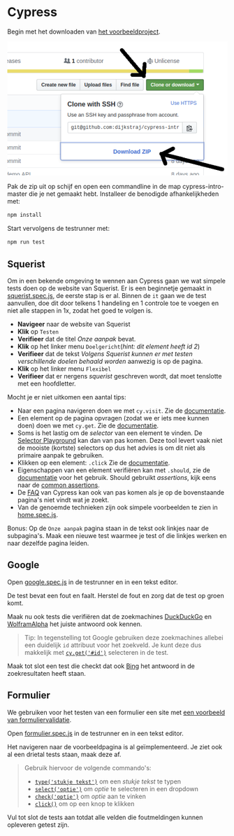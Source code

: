# Cypress

Begin met het downloaden van [het voorbeeldproject](https://github.com/dijkstraj/cypress-intro).

![Voorbeeldproject downloaden](download-base.png)

Pak de zip uit op schijf en open een commandline in de map cypress-intro-master die je net gemaakt hebt.
Installeer de benodigde afhankelijkheden met:

```bash
npm install
```

Start vervolgens de testrunner met:

```bash
npm run test
```

## Squerist

Om in een bekende omgeving te wennen aan Cypress gaan we wat simpele tests doen op de website van Squerist.
Er is een beginnetje gemaakt in [squerist.spec.js](https://github.com/dijkstraj/cypress-intro/blob/master/cypress/integration/squerist.spec.js),
de eerste stap is er al.
Binnen de `it` gaan we de test aanvullen,
doe dit door telkens 1 handeling en 1 controle toe te voegen en niet alle stappen in 1x,
zodat het goed te volgen is.

- **Navigeer** naar de website van Squerist
- **Klik** op `Testen`
- **Verifieer** dat de titel *Onze aanpak* bevat.
- **Klik** op het linker menu `Doelgericht`(*hint: dit element heeft id 2*)
- **Verifieer** dat de tekst *Volgens Squerist kunnen er met testen verschillende doelen behaald worden* aanwezig is op de pagina.
- **Klik** op het linker menu `Flexibel`
- **Verifieer** dat er nergens *squerist* geschreven wordt, dat moet tenslotte met een hoofdletter.

Mocht je er niet uitkomen een aantal tips:

- Naar een pagina navigeren doen we met `cy.visit`. Zie de [documentatie](https://docs.cypress.io/api/commands/visit.html#Syntax).
- Een element op de pagina opvragen (zodat we er iets mee kunnen doen) doen we met `cy.get`. Zie de [documentatie](https://docs.cypress.io/api/commands/get.html#Syntax).
- Soms is het lastig om de *selector* van een element te vinden. De [Selector Playground](https://docs.cypress.io/guides/core-concepts/test-runner.html#Selector-Playground) kan dan van pas komen. Deze tool levert vaak niet de mooiste (kortste) selectors op dus het advies is om dit niet als primaire aanpak te gebruiken.
- Klikken op een element: `.click` Zie de [documentatie](https://docs.cypress.io/api/commands/click.html#Syntax).
- Eigenschappen van een element verifiëren kan met `.should`, zie de [documentatie](https://docs.cypress.io/api/commands/should.html#Syntax) voor het gebruik. Should gebruikt *assertions*, kijk eens naar de [common assertions](https://docs.cypress.io/guides/references/assertions.html#Common-Assertions).
- De [FAQ](https://docs.cypress.io/faq/questions/using-cypress-faq.html) van Cypress kan ook van pas komen als je op de bovenstaande pagina's niet vindt wat je zoekt.
- Van de genoemde technieken zijn ook simpele voorbeelden te zien in [home.spec.js](https://github.com/dijkstraj/cypress-intro/blob/master/cypress/integration/home.spec.js).

Bonus:
Op de `Onze aanpak` pagina staan in de tekst ook linkjes naar de subpagina's. Maak een nieuwe test waarmee je test of die linkjes werken en naar dezelfde pagina leiden.

## Google

Open [google.spec.js](https://github.com/dijkstraj/cypress-intro/blob/master/cypress/integration/google.spec.js) in de testrunner en in een tekst editor.

De test bevat een fout en faalt.
Herstel de fout en zorg dat de test op groen komt.

Maak nu ook tests die verifiëren dat de zoekmachines [DuckDuckGo](https://duckduckgo.com)
en [WolframAlpha](https://www.wolframalpha.com) het juiste antwoord ook kennen.

> Tip: In tegenstelling tot Google gebruiken deze zoekmachines allebei een duidelijk
> `id` attribuut voor het zoekveld.
> Je kunt deze dus makkelijk met [`cy.get('#id')`](https://docs.cypress.io/api/commands/get.html)
> selecteren in de test.

Maak tot slot een test die checkt dat ook [Bing](https://www.bing.com)
het antwoord in de zoekresultaten heeft staan.

## Formulier

We gebruiken voor het testen van een formulier een site met
[een voorbeeld van formuliervalidatie](https://wet-boew.github.io/v4.0-ci/demos/formvalid/formvalid-en.html).

Open [formulier.spec.js](https://github.com/dijkstraj/cypress-intro/blob/master/cypress/integration/formulier.spec.js) in de testrunner en in een tekst editor.

Het navigeren naar de voorbeeldpagina is al geïmplementeerd.
Je ziet ook al een drietal tests staan, maak deze af.

> Gebruik hiervoor de volgende commando's:
>
> * [`type('stukje tekst')`](https://docs.cypress.io/api/commands/type.html) om een _stukje tekst_ te typen
> * [`select('optie')`](https://docs.cypress.io/api/commands/type.html) om _optie_ te selecteren in een dropdown
> * [`check('optie')`](https://docs.cypress.io/api/commands/type.html) om _optie_ aan te vinken
> * [`click()`](https://docs.cypress.io/api/commands/type.html) om op een knop te klikken

Vul tot slot de tests aan totdat alle velden die foutmeldingen kunnen opleveren getest zijn.
